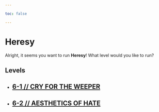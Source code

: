 ```yaml
---

toc: false

---
```


# Heresy

Alright, it seems you want to run **Heresy**! What level would you like to run?

## Levels

- ## [6-1 // CRY FOR THE WEEPER](/any/6-heresy/any-6-1.md)

- ## [6-2 // AESTHETICS OF HATE](/any/6-heresy/any-6-2.md)
